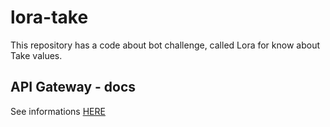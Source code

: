 # lora-take

This repository has a code about bot challenge, called Lora for know about Take values.

## API Gateway - docs

See informations [HERE](https://www.notion.so/Lora-Docs-03f38983651d49a9b95e7bcc5456ad70)
